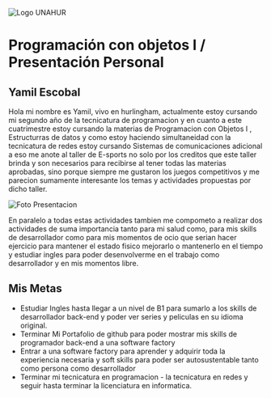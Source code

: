 ![Logo UNAHUR](./UNAHUR.png)

# Programación con objetos I / Presentación Personal
## Yamil Escobal

Hola mi nombre es Yamil, vivo en hurlingham, actualmente estoy cursando mi segundo año de la tecnicatura de programacion y en cuanto a este cuatrimestre estoy cursando la materias de Programacion con Objetos I , Estructurras de datos y como estoy haciendo simultaneidad con la tecnicatura de redes estoy cursando Sistemas de comunicaciones adicional a eso me anote al taller de E-sports no solo por los creditos que este taller brinda y son necesarios para recibirse al tener todas las materias aprobadas, sino porque siempre me gustaron los juegos competitivos y me parecion sumamente interesante los temas y actividades propuestas por dicho taller. 

![Foto Presentacion](./20211010_221201_3(1).jpg)

En paralelo a todas estas actividades tambien me compometo a realizar dos actividades de suma importancia tanto para mi salud como, para mis skills de desarrollador como para mis momentos de ocio que serian hacer ejercicio para mantener el estado fisico mejorarlo o mantenerlo en el tiempo y estudiar ingles para poder desenvolverme en el trabajo como desarrollador y en mis momentos libre.


## Mis Metas
- Estudiar Ingles hasta llegar a un nivel de B1 para sumarlo a los skills de desarrollador back-end y poder ver series y peliculas en su idioma original.
- Terminar Mi Portafolio de github para poder mostrar mis skills de programador back-end a una software factory
- Entrar a una software factory para aprender y adquirir toda la experiencia necesaria y soft skills para poder ser autosustentable tanto como persona como desarrollador
- Terminar mi tecnicatura en programacion - la tecnicatura en redes y seguir hasta terminar la licenciatura en informatica.
